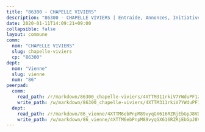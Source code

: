 ```yaml
---
title: "86300 - CHAPELLE VIVIERS"
description: "86300 - CHAPELLE VIVIERS | Entraide, Annonces, Initiatives"
date: 2020-01-11T14:09:21+09:00
collapsible: false
layout: commune
comm:
  nom: "CHAPELLE VIVIERS"
  slug: chapelle-viviers
  cp: "86300"
dept:
  nom: "Vienne"
  slug: vienne
  num: "86"
peerpad:
  comm:
    read_path: /r/markdown/86300_chapelle-viviers/4XTTM311rkiV7YWduPF1zFP2hMj6H2fjbpzV5NC8eAxYMAv4m
    write_path: /w/markdown/86300_chapelle-viviers/4XTTM311rkiV7YWduPF1zFP2hMj6H2fjbpzV5NC8eAxYMAv4m-K3TgUpJwCiYjzDw82roisiY39qHFRno77ZbpjB3TGFRGpK9kDDDGBY2HHTH8wRfbaWBknFBE1NtzQZVRB1vwcpxtcK1TvsayU9stFufDtpktcAPJpruBtFn1YvB8BXboFNSzGzDK
  dept:
    read_path: /r/markdown/86_vienne/4XTTM6ebPnpM89vyqGX616RZRjEbGpJ8VDNVdSCrMHCb86ALN
    write_path: /w/markdown/86_vienne/4XTTM6ebPnpM89vyqGX616RZRjEbGpJ8VDNVdSCrMHCb86ALN-K3TgUEmU2PzobkNvYrNtR4DXtgm1qYeknzdEZmszmUFpRSMDjV62q8xZv1nUQEJqGnnT9H399N9TnzZMyT3rgAM3pHPbqGxVD33vWNzCSkbf2kxHwBfenpixiJuwbWaCBERwmNeA
---
```



